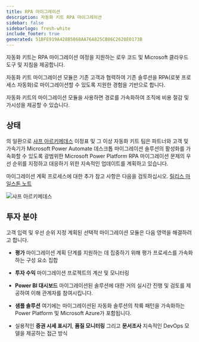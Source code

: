 ```yaml
---
title: RPA 마이그레이션
description: 자동화 키트 RPA 마이그레이션
sidebar: false
sidebarlogo: fresh-white
include_footer: true
generated: 51BFE919A428B5868AA76A825CB86C2620E0173B
---
```


자동화 키트는 RPA 마이그레이션 여정을 지원하는 로우 코드 및 Microsoft 클라우드 도구 및 지침을 제공합니다.

자동화 키트 마이그레이션 모듈은 기존 고객과 협력하여 기존 솔루션을 RPA(로봇 프로세스 자동화)로 마이그레이션할 수 있도록 지원한 경험을 기반으로 합니다.

자동화 키트의 마이그레이션 모듈을 사용하면 경로를 가속화하여 조직에 비용 절감 및 가시성을 제공할 수 있습니다.

## 상태

의 일환으로 [샤프 아르키메데스](/ko/releases/november-2022) 이정표 및 그 이상 자동화 키트 팀은 파트너와 고객 및 가속기가 Microsoft Power Automate 데스크톱 마이그레이션 솔루션의 활성화를 가속화할 수 있도록 광범위한 Microsoft Power Platform RPA 마이그레이션 문제의 우선 순위를 지정하고 대응하기 위한 지속적인 업데이트를 계획하고 있습니다.

마이그레이션 계획 프로세스에 대한 추가 참고 사항은 다음을 검토하십시오. [릴리스 마일스톤 노트](/ko/releases/milestones)

![샤프 아르키메데스](/images/sharp-archimedies.png)

## 투자 분야

고객 입력 및 우선 순위 지정 계획된 선택적 마이그레이션 모듈은 다음 영역을 해결하려고 합니다.

- **평가** 마이그레이션 계획 단계를 지원하는 데 집중하기 위해 평가 프로세스를 가속화하는 구성 요소 집합

- **투자 수익** 마이그레이션 프로젝트의 계산 및 모니터링

- **Power BI 대시보드** 마이그레이션된 솔루션에 대한 거의 실시간 진행 및 검토를 제공하여 이해 관계자를 참여시킵니다.

- **샘플 솔루션** 여기에는 마이그레이션된 자동화 솔루션의 착륙 패턴을 가속화하는 Power Platform 및 Microsoft Azure가 포함됩니다.

- 실용적인 **증권 시세 표시기**, **품질 모니터링** 그리고 **문서조사** 지속적인 DevOps 모델을 제공하는 접근 방식
